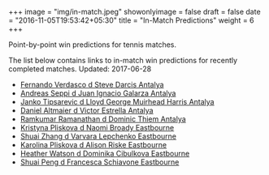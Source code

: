 +++
image = "img/in-match.jpeg"
showonlyimage = false
draft = false
date = "2016-11-05T19:53:42+05:30"
title = "In-Match Predictions"
weight = 6
+++

Point-by-point win predictions for tennis matches.

<!--more-->


The list below contains links to in-match win predictions for recently completed matches. Updated: 2017-06-28

<ul>
<li><a href="/match1/">Fernando Verdasco d Steve Darcis Antalya</a></li>
<li><a href="/match2/">Andreas Seppi d Juan Ignacio Galarza Antalya</a></li>
<li><a href="/match3/">Janko Tipsarevic d Lloyd George Muirhead Harris Antalya</a></li>
<li><a href="/match4/">Daniel Altmaier d Victor Estrella Antalya</a></li>
<li><a href="/match5/">Ramkumar Ramanathan d Dominic Thiem Antalya</a></li>
<li><a href="/match6/">Kristyna Pliskova d Naomi Broady Eastbourne</a></li>
<li><a href="/match7/">Shuai Zhang d Varvara Lepchenko Eastbourne</a></li>
<li><a href="/match8/">Karolina Pliskova d Alison Riske Eastbourne</a></li>
<li><a href="/match9/">Heather Watson d Dominika Cibulkova Eastbourne</a></li>
<li><a href="/match10/">Shuai Peng d Francesca Schiavone Eastbourne</a></li>
</ul>
